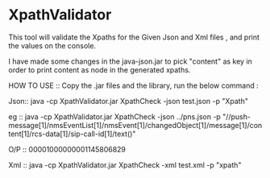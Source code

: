 # XpathValidator

This tool will validate the Xpaths for the Given Json and Xml files , and print the values on the console.

I have made some changes in the java-json.jar to pick "content" as key in order to print content as node in the generated xpaths.

HOW TO USE ::
Copy the .jar files and the library, run the below command :

Json::  java -cp XpathValidator.jar XpathCheck  -json test.json -p "Xpath"

eg  ::   java -cp XpathValidator.jar XpathCheck -json ../pns.json -p "//push-message[1]/nmsEventList[1]/nmsEvent[1]/changedObject[1]/message[1]/content[1]/rcs-data[1]/sip-call-id[1]/text()"

O/P ::   00001000000001145806829

Xml ::   java -cp XpathValidator.jar XpathCheck -xml test.xml -p "xpath"
